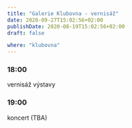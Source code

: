 ```yaml
---
title: "Galerie Klubovna - vernisáž"
date: 2020-09-27T15:02:56+02:00
publishDate: 2020-08-19T15:02:56+02:00
draft: false

where: "klubovna"
---
```


### 18:00
vernisáž výstavy

### 19:00
koncert (TBA)
